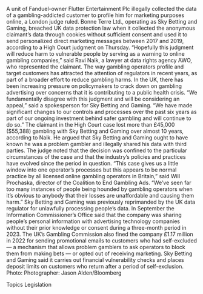 A unit of Fanduel-owner Flutter Entertainment Plc illegally collected the data of a gambling-addicted customer to profile him for marketing purposes online, a London judge ruled.
Bonne Terre Ltd., operating as Sky Betting and Gaming, breached UK data protection law when it collected the anonymous claimant’s data through cookies without sufficient consent and used it to send personalized direct marketing messages between 2017 and 2019, according to a High Court judgment on Thursday.
“Hopefully this judgment will reduce harm to vulnerable people by serving as a warning to online gambling companies,” said Ravi Naik, a lawyer at data rights agency AWO, who represented the claimant.
The way gambling operators profile and target customers has attracted the attention of regulators in recent years, as part of a broader effort to reduce gambling harms. In the UK, there has been increasing pressure on policymakers to crack down on gambling advertising over concerns that it is contributing to a public health crisis.
“We fundamentally disagree with this judgment and will be considering an appeal,” said a spokesperson for Sky Betting and Gaming. “We have made significant changes to our controls and processes over the past six years as part of our ongoing investment behind safer gambling and will continue to do so.”
The claimant in the High Court case lost more than £45,000 ($55,388) gambling with Sky Betting and Gaming over almost 10 years, according to Naik. He argued that Sky Betting and Gaming ought to have known he was a problem gambler and illegally shared his data with third parties. The judge noted that the decision was confined to the particular circumstances of the case and that the industry’s policies and practices have evolved since the period in question.
“This case gives us a little window into one operator’s processes but this appears to be normal practice by all licensed online gambling operators in Britain,” said Will Prochaska, director of the Coalition to End Gambling Ads. “We’ve seen far too many instances of people being hounded by gambling operators when it’s obvious to anybody that their losses are unaffordable and causing them harm.”
Sky Betting and Gaming was previously reprimanded by the UK data regulator for unlawfully processing people’s data. In September the Information Commissioner’s Office said that the company was sharing people’s personal information with advertising technology companies without their prior knowledge or consent during a three-month period in 2023.
The UK’s Gambling Commission also fined the company £1.17 million in 2022 for sending promotional emails to customers who had self-excluded — a mechanism that allows problem gamblers to ask operators to block them from making bets — or opted out of receiving marketing.
Sky Betting and Gaming said it carries out financial vulnerability checks and places deposit limits on customers who return after a period of self-exclusion.
Photo: Photographer: Jason Alden/Bloomberg

Topics
Legislation
